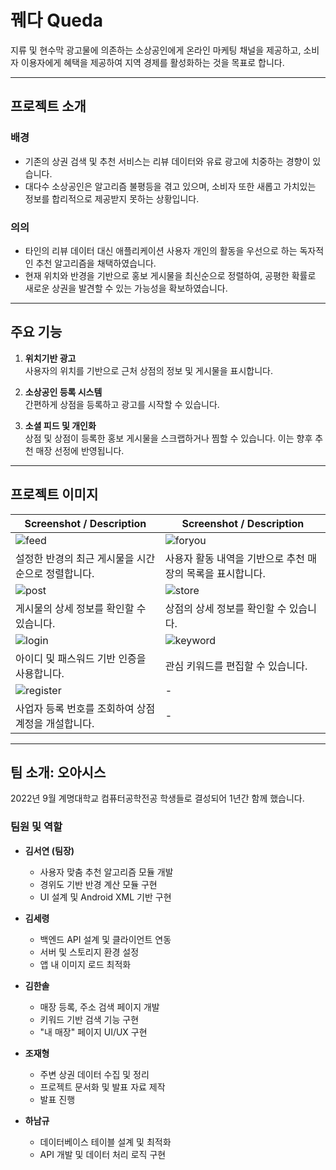 # 꿰다 Queda

지류 및 현수막 광고물에 의존하는 소상공인에게 온라인 마케팅 채널을 제공하고, 소비자 이용자에게 혜택을 제공하여 지역 경제를 활성화하는 것을 목표로 합니다.

---

## 프로젝트 소개

### 배경
- 기존의 상권 검색 및 추천 서비스는 리뷰 데이터와 유료 광고에 치중하는 경향이 있습니다.
- 대다수 소상공인은 알고리즘 불평등을 겪고 있으며, 소비자 또한 새롭고 가치있는 정보를 합리적으로 제공받지 못하는 상황입니다.

### 의의
- 타인의 리뷰 데이터 대신 애플리케이션 사용자 개인의 활동을 우선으로 하는 독자적인 추천 알고리즘을 채택하였습니다.
- 현재 위치와 반경을 기반으로 홍보 게시물을 최신순으로 정렬하여, 공평한 확률로 새로운 상권을 발견할 수 있는 가능성을 확보하였습니다.

---

## 주요 기능

1. **위치기반 광고**  
   사용자의 위치를 기반으로 근처 상점의 정보 및 게시물을 표시합니다.

2. **소상공인 등록 시스템**  
   간편하게 상점을 등록하고 광고를 시작할 수 있습니다.

3. **소셜 피드 및 개인화**  
   상점 및 상점이 등록한 홍보 게시물을 스크랩하거나 찜할 수 있습니다. 이는 향후 추천 매장 선정에 반영됩니다.

---

## 프로젝트 이미지

| Screenshot / Description         | Screenshot / Description          |
|-------------------------|-------------------------|
| ![feed](https://github.com/user-attachments/assets/f413f0f6-7f30-4f96-9309-3f16a300aae6) | ![foryou](https://github.com/user-attachments/assets/cd61d5db-e3f6-4d41-9742-78b29cd1a6f2) |
| 설정한 반경의 최근 게시물을 시간 순으로 정렬합니다. | 사용자 활동 내역을 기반으로 추천 매장의 목록을 표시합니다. |
| ![post](https://github.com/user-attachments/assets/1334ccad-b969-43f7-a84f-b16ef6b37d47) | ![store](https://github.com/user-attachments/assets/a3d841df-18d1-4ac6-b908-9983abbdb187) |
| 게시물의 상세 정보를 확인할 수 있습니다. | 상점의 상세 정보를 확인할 수 있습니다. |
| ![login](https://github.com/user-attachments/assets/70b9ff63-b3e3-4096-a54f-069e0c745af4) | ![keyword](https://github.com/user-attachments/assets/5c063241-a57d-4398-a1c1-d670214eb16d) |
| 아이디 및 패스워드 기반 인증을 사용합니다. | 관심 키워드를 편집할 수 있습니다. |
| ![register](https://github.com/user-attachments/assets/e3b42966-57b7-45ce-825f-f10b117221d9) | - |
| 사업자 등록 번호를 조회하여 상점 계정을 개설합니다. | - |

---

## 팀 소개: **오아시스**

2022년 9월 계명대학교 컴퓨터공학전공 학생들로 결성되어 1년간 함께 했습니다.

### 팀원 및 역할

- **김서연 (팀장)**  
  - 사용자 맞춤 추천 알고리즘 모듈 개발  
  - 경위도 기반 반경 계산 모듈 구현
  - UI 설계 및 Android XML 기반 구현

- **김세령**  
  - 백엔드 API 설계 및 클라이언트 연동  
  - 서버 및 스토리지 환경 설정  
  - 앱 내 이미지 로드 최적화

- **김한솔**  
  - 매장 등록, 주소 검색 페이지 개발
  - 키워드 기반 검색 기능 구현  
  - "내 매장" 페이지 UI/UX 구현

- **조재형**  
  - 주변 상권 데이터 수집 및 정리  
  - 프로젝트 문서화 및 발표 자료 제작  
  - 발표 진행

- **하남규**  
  - 데이터베이스 테이블 설계 및 최적화  
  - API 개발 및 데이터 처리 로직 구현
